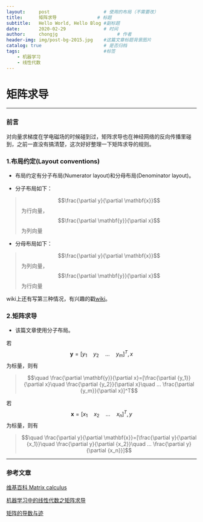 ```yaml
---
layout:     post                    # 使用的布局（不需要改）
title:      矩阵求导               # 标题 
subtitle:   Hello World, Hello Blog #副标题
date:       2020-02-29              # 时间
author:     chongjg                      # 作者
header-img: img/post-bg-2015.jpg    #这篇文章标题背景图片
catalog: true                       # 是否归档
tags:                               #标签
    - 机器学习
    - 线性代数
---
```


# 矩阵求导

---

### 前言

对向量求梯度在学电磁场的时候碰到过，矩阵求导也在神经网络的反向传播里碰到，之前一直没有搞清楚，这次好好整理一下矩阵求导的规则。

### 1.布局约定(Layout conventions)

* 布局约定有分子布局(Numerator layout)和分母布局(Denominator layout)。

* 分子布局如下：

>$$\frac{\partial y}{\partial \mathbf{x}}$$为行向量，$$\frac{\partial \mathbf{y}}{\partial x}$$为列向量

* 分母布局如下：

>$$\frac{\partial y}{\partial \mathbf{x}}$$为列向量，$$\frac{\partial \mathbf{y}}{\partial x}$$为行向量

wiki上还有写第三种情况，有兴趣的戳[wiki][1]。

### 2.矩阵求导

* 该篇文章使用分子布局。

若$$\mathbf{y}=[y_1\quad y_2\quad ...\quad y_m]^T,x$$为标量，则有

>$$\quad \frac{\partial \mathbf{y}}{\partial x}=[\frac{\partial {y_1}}{\partial x}\quad \frac{\partial {y_2}}{\partial x}\quad ... \frac{\partial {y_m}}{\partial x}]^T$$

若$$\mathbf{x}=[x_1\quad x_2\quad ...\quad x_n]^T,y$$为标量，则有

>$$\quad \frac{\partial y}{\partial \mathbf{x}}=[\frac{\partial y}{\partial {x_1}}\quad \frac{\partial y}{\partial {x_2}}\quad ... \frac{\partial y}{\partial {x_n}}]$$


---

### 参考文章
[维基百科 Matrix calculus][1]

[机器学习中的线性代数之矩阵求导][2]

[矩阵的导数与迹][3]


  [1]: https://en.wikipedia.org/wiki/Matrix_calculus#Other_matrix_derivatives
  [2]: https://blog.csdn.net/u010976453/article/details/54381248
  [3]: https://www.cnblogs.com/crackpotisback/p/5545708.html
